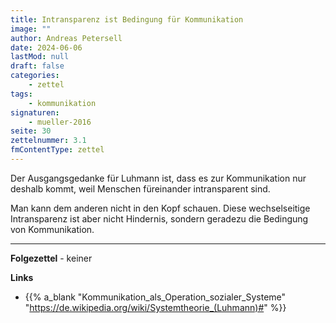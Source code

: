```yaml
---
title: Intransparenz ist Bedingung für Kommunikation
image: ""
author: Andreas Petersell
date: 2024-06-06
lastMod: null
draft: false
categories:
    - zettel
tags:
    - kommunikation
signaturen:
    - mueller-2016
seite: 30
zettelnummer: 3.1
fmContentType: zettel
---
```


Der Ausgangsgedanke für Luhmann ist, dass es zur Kommunikation nur deshalb kommt, weil Menschen füreinander intransparent sind.
<!--more-->
Man kann dem anderen nicht in den Kopf schauen. Diese wechselseitige Intransparenz ist aber nicht Hindernis, sondern geradezu die Bedingung von Kommunikation.
***

**Folgezettel** - keiner

**Links**

- {{% a_blank "Kommunikation_als_Operation_sozialer_Systeme" "https://de.wikipedia.org/wiki/Systemtheorie_(Luhmann)#" %}}
